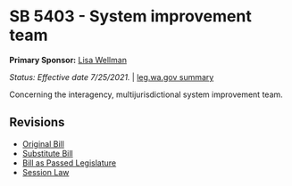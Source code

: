 # SB 5403 - System improvement team
**Primary Sponsor:** [Lisa Wellman](/person/leg/lisa.wellman.md)

*Status: Effective date 7/25/2021.* | [leg.wa.gov summary](https://app.leg.wa.gov/billsummary?BillNumber=5403&Year=2021)

Concerning the interagency, multijurisdictional system improvement team.

## Revisions
* [Original Bill](1/)
* [Substitute Bill](S/)
* [Bill as Passed Legislature](S.PL/)
* [Session Law](S.SL/)